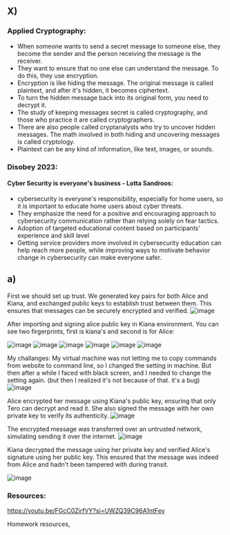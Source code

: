 ## X)

### Applied Cryptography:

- When someone wants to send a secret message to someone else, they become the sender and the person receiving the message is the receiver.
- They want to ensure that no one else can understand the message. To do this, they use encryption.
- Encryption is like hiding the message. The original message is called plaintext, and after it's hidden, it becomes ciphertext.
- To turn the hidden message back into its original form, you need to decrypt it.
- The study of keeping messages secret is called cryptography, and those who practice it are called cryptographers.
- There are also people called cryptanalysts who try to uncover hidden messages. The math involved in both hiding and uncovering messages is called cryptology.
- Plaintext can be any kind of information, like text, images, or sounds.
  

### Disobey 2023:
#### Cyber Security is everyone's business - Lotta Sandroos:

- cybersecurity is everyone's responsibility, especially for home users, so  it is important to educate home users about cyber threats.
- They emphasize the need for a positive and encouraging approach to cybersecurity communication rather than relying solely on fear tactics.
- Adoption of targeted educational content based on participants' experience and skill level
- Getting service providers more involved in cybersecurity education can help reach more people, while improving ways to motivate behavior change in cybersecurity can make everyone safer.

## a)
First we should set up trust. We generated key pairs for both Alice and Kiana, and exchanged public keys to establish trust between them. This ensures that messages can be securely encrypted and verified.
![image](https://github.com/KianaMo/Information-security-HW/assets/103313085/a6e0132e-00d3-4307-b3c6-ae210fadc547)

After importing and signing alice public key in Kiana environment. You can see two firgerprints, first is kiana's and second is for Alice:

![image](https://github.com/KianaMo/Information-security-HW/assets/103313085/5510e8a8-3aa1-4842-84a1-14aee2feada1)
![image](https://github.com/KianaMo/Information-security-HW/assets/103313085/fdabf92a-7968-4117-9482-bc9290e66d73)
![image](https://github.com/KianaMo/Information-security-HW/assets/103313085/8b08f937-5e4a-4ddf-a421-bb8816ee8a39)
![image](https://github.com/KianaMo/Information-security-HW/assets/103313085/31755fb6-31e9-4de4-aba4-32fc28493b51)
![image](https://github.com/KianaMo/Information-security-HW/assets/103313085/72761142-7776-45d8-a340-c07c92ec286e)
![image](https://github.com/KianaMo/Information-security-HW/assets/103313085/094fc600-7a75-493c-9047-28d5ac8b8c80)

My challanges: My virtual machine was not letting me to copy commands from website to command line, so I changed the setting in machine. But then after a while I faced with black screen, 
and I needed to change the setting again. (but then I realized it's not because of that. it's a bug)
![image](https://github.com/KianaMo/Information-security-HW/assets/103313085/d2571a64-6893-433b-8ab8-833288602021)

Alice encrypted her message using Kiana's public key, ensuring that only Tero can decrypt and read it. She also signed the message with her own private key to verify its authenticity.
![image](https://github.com/KianaMo/Information-security-HW/assets/103313085/c438f256-08ec-497b-a065-464d705dd142)

The encrypted message was transferred over an untrusted network, simulating sending it over the internet.
![image](https://github.com/KianaMo/Information-security-HW/assets/103313085/9f9b4bbb-52bf-4465-bf47-32d687c561a3)

Kiana decrypted the message using her private key and verified Alice's signature using her public key. This ensured that the message was indeed from Alice and hadn't been tampered with during transit.

![image](https://github.com/KianaMo/Information-security-HW/assets/103313085/9bb2d31d-0f6b-40a9-8d1e-9ac5f04521fe)





  ### Resources:
  https://youtu.be/FGcC0ZirfVY?si=UWZQ39C96A1ntFey
  
  Homework resources,
  
  

